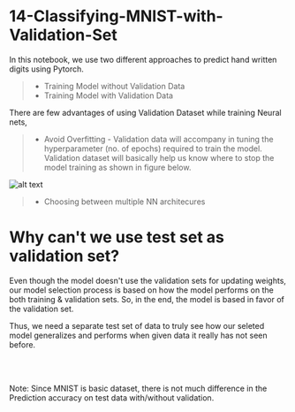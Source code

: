 # 14-Classifying-MNIST-with-Validation-Set

In this notebook, we use two different approaches to predict hand written digits using Pytorch.  
> * Training Model without Validation Data  
> * Training Model with Validation Data  

There are few advantages of using Validation Dataset while training Neural nets,  
 > * Avoid Overfitting - Validation data will accompany in tuning the hyperparameter (no. of epochs) required to train the model. Validation dataset will basically help us know where to stop the model training as shown in figure below.   
 

![alt text](https://github.com/Yogesh-S/14-Classifying-MNIST-with-Validation-Set/blob/master/Overfitting.png?raw=true)

> * Choosing between multiple NN architecures

# Why can't we use test set as validation set?

Even though the model doesn't use the validation sets for updating weights, our model selection process is based on how the model performs on the both training & validation sets.
So, in the end, the model is based in favor of the validation set.

  Thus, we need a separate test set of data to truly see how our seleted model generalizes and performs when given data it really has not seen before.

<br/><br/>

  


Note: Since MNIST is basic dataset, there is not much difference in the Prediction accuracy on test data with/without validation.
